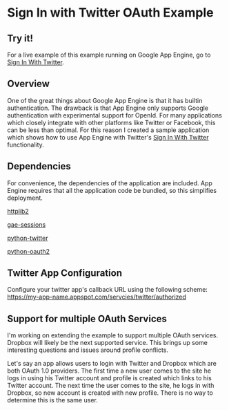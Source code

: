 # Sign In with Twitter OAuth Example #

## Try it! ##

For a live example of this example running on Google App Engine, go to [Sign In With Twitter](https://signinwithtwitter.appspot.com/).

## Overview ##

One of the great things about Google App Engine is that it has builtin authentication. The drawback is that
App Engine only supports Google authentication with experimental support for OpenId. For many applications which
closely integrate with other platforms like Twitter or Facebook, this can be less than optimal. For this reason
I created a sample application which shows how to use App Engine with Twitter's
[Sign In With Twitter](https://dev.twitter.com/docs/auth/sign-in-with-twitter) functionality.

## Dependencies ##

For convenience, the dependencies of the application are included. App Engine requires that all the application
code be bundled, so this simplifies deployment.

[httplib2](http://code.google.com/p/httplib2/)

[gae-sessions](https://github.com/dound/gae-sessions)

[python-twitter](http://code.google.com/p/python-twitter/)

[python-oauth2](https://github.com/simplegeo/python-oauth2)

## Twitter App Configuration ##

Configure your twitter app's callback URL using the following scheme: https://my-app-name.appspot.com/servcies/twitter/authorized

## Support for multiple OAuth Services ##

I'm working on extending the example to support multiple OAuth services. Dropbox will likely be the next supported
service. This brings up some interesting questions and issues around profile conflicts.

Let's say an app allows users to login with Twitter and Dropbox which are both OAuth 1.0 providers. The first time a 
new user comes to the site he logs in using his Twitter account and profile is created which links to his Twitter account. 
The next time the user comes to the site, he logs in with Dropbox, so new account is created with new profile. There is no 
way to determine this is the same user. 






